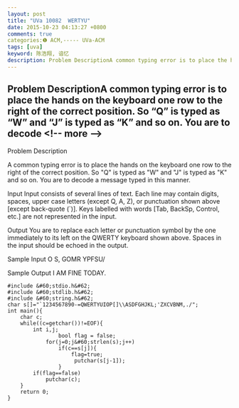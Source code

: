 ```yaml
---
layout: post
title: "UVa 10082  WERTYU"
date: 2015-10-23 04:13:27 +0800
comments: true
categories:❶ ACM,----- UVa-ACM
tags: [uva]
keyword: 陈浩翔, 谙忆
description: Problem DescriptionA common typing error is to place the hands on the keyboard one row to the right of the correct position. So “Q” is typed as “W” and “J” is typed as “K” and so on. You are to decode 
---
```



Problem DescriptionA common typing error is to place the hands on the keyboard one row to the right of the correct position. So “Q” is typed as “W” and “J” is typed as “K” and so on. You are to decode
&#60;!-- more --&#62;
----------

Problem Description
 
A common typing error is to place the hands on the keyboard one row to the right of the correct position. So "Q" is typed as "W" and "J" is typed as "K" and so on. You are to decode a message typed in this manner.
 

Input
Input consists of several lines of text. Each line may contain digits, spaces, upper case letters (except Q, A, Z), or punctuation shown above [except back-quote (`)]. Keys labelled with words [Tab, BackSp, Control, etc.] are not represented in the input.
 

Output
You are to replace each letter or punctuation symbol by the one immediately to its left on the QWERTY keyboard shown above. Spaces in the input should be echoed in the output. 
 

Sample Input
O S, GOMR YPFSU/
 

Sample Output
I AM FINE TODAY.
 

```
#include &#60;stdio.h&#62;
#include &#60;stdlib.h&#62;
#include &#60;string.h&#62;
char s[]="`1234567890-=QWERTYUIOP[]\\ASDFGHJKL;'ZXCVBNM,./";
int main(){
    char c;
    while((c=getchar())!=EOF){
        int i,j;
                bool flag = false;
            for(j=0;j&#60;strlen(s);j++)
                if(c==s[j]){
                    flag=true;
                     putchar(s[j-1]);
                }
        if(flag==false)
            putchar(c);
    }
    return 0;
}

```
